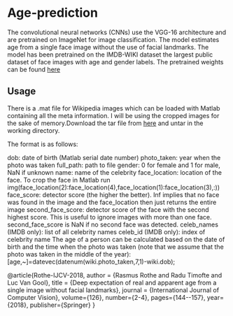 # Age-prediction

The convolutional neural networks (CNNs) use the VGG-16 architecture and are pretrained on ImageNet for image classification.
The model estimates age from a single face image without the use of facial landmarks. The model has been pretrained on the IMDB-WIKI dataset the largest public dataset of face images with age and gender labels. The pretrained weights can be found [here](https://drive.google.com/file/d/1mLaHLJR67kHFRSEdn8LN8rsIIZ-9HiDk/view?usp=sharing)

## Usage
There is a .mat file for Wikipedia images which can be loaded with Matlab containing all the meta information. I will be using the cropped images for the sake of memory.Download the tar file from [here](https://drive.google.com/file/d/1c-J7_fTziGxqy54AZUEAnyx6wSAxii-w/view?usp=sharing) and untar in the working directory.

The format is as follows:

dob: date of birth (Matlab serial date number)
photo_taken: year when the photo was taken
full_path: path to file
gender: 0 for female and 1 for male, NaN if unknown
name: name of the celebrity
face_location: location of the face. To crop the face in Matlab run
img(face_location(2):face_location(4),face_location(1):face_location(3),:))
face_score: detector score (the higher the better). Inf implies that no face was found in the image and the face_location then just returns the entire image
second_face_score: detector score of the face with the second highest score. This is useful to ignore images with more than one face. second_face_score is NaN if no second face was detected.
celeb_names (IMDB only): list of all celebrity names
celeb_id (IMDB only): index of celebrity name
The age of a person can be calculated based on the date of birth and the time when the photo was taken (note that we assume that the photo was taken in the middle of the year):
[age,~]=datevec(datenum(wiki.photo_taken,7,1)-wiki.dob); 


@article{Rothe-IJCV-2018,
  author = {Rasmus Rothe and Radu Timofte and Luc Van Gool},
  title = {Deep expectation of real and apparent age from a single image without facial landmarks},
  journal = {International Journal of Computer Vision},
  volume={126},
  number={2-4},
  pages={144--157},
  year={2018},
  publisher={Springer}
}
